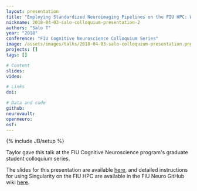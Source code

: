 ```yaml
---
layout: presentation
title: "Employing Standardized Neuroimaging Pipelines on the FIU HPC: What, Why, and How"
nickname: 2018-04-03-salo-colloquium-presentation-2
authors: "Salo T"
year: "2018"
conference: "FIU Cognitive Neuroscience Colloquium Series"
image: /assets/images/talks/2018-04-03-salo-colloquium-presentation.png
projects: []
tags: []

# Content
slides:
video:

# Links
doi:

# Data and code
github:
neurovault:
openneuro:
osf:
---
```

{% include JB/setup %}

Taylor gave this talk at the FIU Cognitive Neuroscience program's graduate
student colloquium series.

The slides for this presentation are available
[here](https://drive.google.com/open?id=1XYrjyxEFSx206I2eznluNNKNBKReVR4Z),
and detailed instructions for using Singularity on the FIU HPC are available in
the FIU Neuro GitHub wiki
[here](https://github.com/FIU-Neuro/department-wiki/wiki/Instructions:-Using-Singularity-on-the-HPC).
